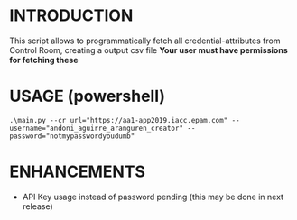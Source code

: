 # INTRODUCTION
This script allows to programmatically fetch all credential-attributes from Control Room, creating a output csv file
**Your user must have permissions for fetching these**

# USAGE (powershell)
```
.\main.py --cr_url="https://aa1-app2019.iacc.epam.com" --username="andoni_aguirre_aranguren_creator" --password="notmypasswordyoudumb"

```

# ENHANCEMENTS
* API Key usage instead of password pending (this may be done in next release)
